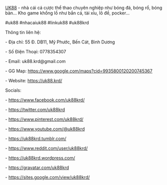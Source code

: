 <p><a href="https://uk88.krd/">UK88</a> - nhà cái cá cược thể thao chuyên nghiệp như bóng đá, bóng rổ, bóng bàn... Kho game khổng lồ như bắn cá, tài xỉu, lô đề, pocker...<p>
<p>#uk88 #nhacaiuk88 #linkuk88 #uk88krd<p>
<p>Thông tin liên hệ:<p>
<p>- Địa chỉ: 55 Đ. DB11, Mỹ Phước, Bến Cát, Bình Dương<p>
<p>- Số Điện Thoại: 0778354307<p>
<p>- Email: uk88.krd@gmail.com<p>
<p>- GG Map: <a href="https://www.google.com/maps?cid=9935800120200745367">https://www.google.com/maps?cid=9935800120200745367</a><p>
<p>- Website: <a href="https://uk88.krd/">https://uk88.krd/</a><p>
<p>Socials:<p>
<p>- <a href="https://www.facebook.com/uk88krd/">https://www.facebook.com/uk88krd/</a><p>
<p>- <a href="https://twitter.com/uk88krd">https://twitter.com/uk88krd</a><p>
<p>- <a href="https://www.pinterest.com/uk88krd/">https://www.pinterest.com/uk88krd/</a><p>
<p>- <a href="https://www.youtube.com/@uk88krd">https://www.youtube.com/@uk88krd</a><p>
<p>- <a href="https://uk88krd.tumblr.com/">https://uk88krd.tumblr.com/</a><p>
<p>- <a href="https://www.reddit.com/user/uk88krd/">https://www.reddit.com/user/uk88krd/</a><p>
<p>- <a href="https://uk88krd.wordpress.com/">https://uk88krd.wordpress.com/</a><p>
<p>- <a href="https://gravatar.com/uk88krd">https://gravatar.com/uk88krd</a><p>
<p>- <a href="https://sites.google.com/view/uk88krd/">https://sites.google.com/view/uk88krd/</a><p>